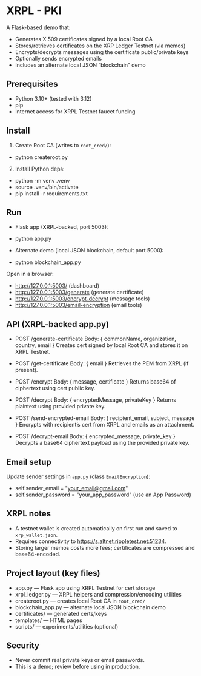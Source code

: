 # XRPL - PKI

A Flask-based demo that:
- Generates X.509 certificates signed by a local Root CA
- Stores/retrieves certificates on the XRP Ledger Testnet (via memos)
- Encrypts/decrypts messages using the certificate public/private keys
- Optionally sends encrypted emails
- Includes an alternate local JSON “blockchain” demo


## Prerequisites
- Python 3.10+ (tested with 3.12)
- pip
- Internet access for XRPL Testnet faucet funding


## Install
1) Create Root CA (writes to `root_cred/`):
- python createroot.py

2) Install Python deps:
- python -m venv .venv
- source .venv/bin/activate
- pip install -r requirements.txt


## Run
- Flask app (XRPL-backed, port 5003):
- python app.py

- Alternate demo (local JSON blockchain, default port 5000):
- python blockchain_app.py

Open in a browser:
- http://127.0.0.1:5003/ (dashboard)
- http://127.0.0.1:5003/generate (generate certificate)
- http://127.0.0.1:5003/encrypt-decrypt (message tools)
- http://127.0.0.1:5003/email-encryption (email tools)


## API (XRPL-backed app.py)
- POST /generate-certificate
  Body: { commonName, organization, country, email }
  Creates cert signed by local Root CA and stores it on XRPL Testnet.

- POST /get-certificate
  Body: { email }
  Retrieves the PEM from XRPL (if present).

- POST /encrypt
  Body: { message, certificate }
  Returns base64 of ciphertext using cert public key.

- POST /decrypt
  Body: { encryptedMessage, privateKey }
  Returns plaintext using provided private key.

- POST /send-encrypted-email
  Body: { recipient_email, subject, message }
  Encrypts with recipient’s cert from XRPL and emails as an attachment.

- POST /decrypt-email
  Body: { encrypted_message, private_key }
  Decrypts a base64 ciphertext payload using the provided private key.


## Email setup
Update sender settings in `app.py` (class `EmailEncryption`):
- self.sender_email = "your_email@gmail.com"
- self.sender_password = "your_app_password" (use an App Password)


## XRPL notes
- A testnet wallet is created automatically on first run and saved to `xrp_wallet.json`.
- Requires connectivity to https://s.altnet.rippletest.net:51234.
- Storing larger memos costs more fees; certificates are compressed and base64-encoded.


## Project layout (key files)
- app.py — Flask app using XRPL Testnet for cert storage
- xrpl_ledger.py — XRPL helpers and compression/encoding utilities
- createroot.py — creates local Root CA in `root_cred/`
- blockchain_app.py — alternate local JSON blockchain demo
- certificates/ — generated certs/keys
- templates/ — HTML pages
- scripts/ — experiments/utilities (optional)


## Security
- Never commit real private keys or email passwords.
- This is a demo; review before using in production.
